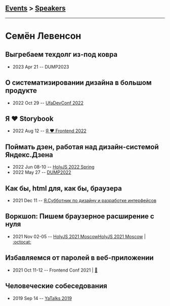 ## [Events](../README.md) > [Speakers](../speakers.md)
---

# Семён Левенсон

## Выгребаем техдолг из-под ковра
- 2023 Apr 21 -- DUMP2023    
## О систематизировании дизайна в большом продукте
- 2022 Oct 29 -- [UfaDevConf 2022](https://youtu.be/4eR9oADqyTs)    
## Я ❤ Storybook
- 2022 Aug 12 -- [Я ❤ Frontend 2022](https://www.youtube.com/watch?v=z3O8qYmPd58&t=7890s)    
## Поймать дзен, работая над дизайн-системой Яндекс.Дзена
- 2022 Jun 08-10 -- [HolyJS 2022 Spring](https://youtu.be/1ZxDw-wovws)    
- 2022 May 27 -- [DUMP2022](https://youtu.be/KoSSgmMo2ms)    
## Как бы, html для, как бы, браузера
- 2021 Dec 11 -- [Я.Субботник по дизайну и разработке интерфейсов](https://youtu.be/zN2SENJu6Ns?t=5661)    
## Воркшоп: Пишем браузерное расширение с нуля
- 2021 Nov 02-05 -- [HolyJS 2021 Moscow](https://www.youtube.com/watch?v=OWdHDGgt0zo,https://www.youtube.com/watch?v=Lrhyu99rAEA)[HolyJS 2021 Moscow](https://www.youtube.com/watch?v=OWdHDGgt0zo,https://www.youtube.com/watch?v=Lrhyu99rAEA)   | [:octocat:](https://github.com/semeleven/webextension-workshop) 
## Избавляемся от паролей в веб-приложении
- 2021 Oct 11-12 -- Frontend Conf 2021  | [:notebook:](https://drive.google.com/file/u/0/d/11JMyH6UblXsy1QXcgFk7IAkFBQ_-fIzI/view)  
## Человеческие собеседования
- 2019 Sep 14 -- [YaTalks 2019](https://www.youtube.com/watch?v=Xg-oZp0EcYc&t=22340s)    
